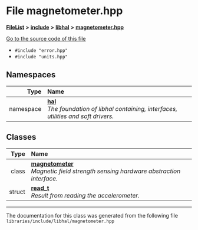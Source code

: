 

# File magnetometer.hpp



[**FileList**](files.md) **>** [**include**](dir_cba0faac6e93618a6e2539705915bd70.md) **>** [**libhal**](dir_c21661262b37aa135a14febc024e67d7.md) **>** [**magnetometer.hpp**](magnetometer_8hpp.md)

[Go to the source code of this file](magnetometer_8hpp_source.md)



* `#include "error.hpp"`
* `#include "units.hpp"`













## Namespaces

| Type | Name |
| ---: | :--- |
| namespace | [**hal**](namespacehal.md) <br>_The foundation of libhal containing, interfaces, utilities and soft drivers._  |


## Classes

| Type | Name |
| ---: | :--- |
| class | [**magnetometer**](classhal_1_1magnetometer.md) <br>_Magnetic field strength sensing hardware abstraction interface._  |
| struct | [**read\_t**](structhal_1_1magnetometer_1_1read__t.md) <br>_Result from reading the accelerometer._  |



















































------------------------------
The documentation for this class was generated from the following file `libraries/include/libhal/magnetometer.hpp`

